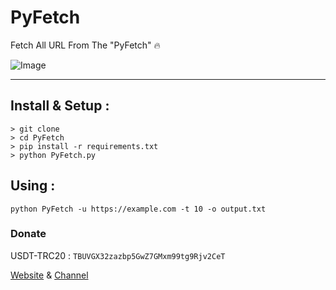 # PyFetch
Fetch All URL From The "PyFetch" :fire:

![Image](https://i.imgur.com/TnbiVPY.png)

*** 

## Install & Setup :
```
> git clone 
> cd PyFetch
> pip install -r requirements.txt
> python PyFetch.py
```

## Using : 
```python PyFetch -u https://example.com -t 10 -o output.txt```


### Donate 
USDT-TRC20 : `TBUVGX32zazbp5GwZ7GMxm99tg9Rjv2CeT`

[Website](http://rootkrd.com.com) & [Channel](http://t.me/RootKrd)
